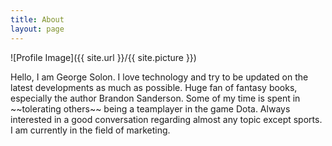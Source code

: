 ```yaml
---
title: About
layout: page
---
```

![Profile Image]({{ site.url }}/{{ site.picture }})

<p>Hello, I am George Solon. I love technology and try to be updated on the latest developments as much as possible. Huge fan of fantasy books, especially the author Brandon Sanderson. Some of my time is spent in ~~tolerating others~~ being a teamplayer in the game Dota. Always interested in a good conversation regarding almost any topic except sports. I am currently in the field of marketing.</p>

